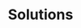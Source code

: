 ---
title: Solutions
layout: "page.njk"

eleventyNavigation:
  key: Solutions
  tag: "solutions"
---